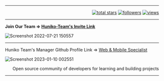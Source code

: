 <hr>
<p align="right">
  <a href="https://github.com/huniko-team?tab=repositories&sort=stargazers">
    <img alt="total stars" title="Total stars on GitHub" src="https://custom-icon-badges.herokuapp.com/badge/dynamic/json?logo=star&color=55960c&labelColor=488207&label=Stars&style=for-the-badge&query=%24.stars&url=https://api.github-star-counter.workers.dev/user/huniko-team"/></a>
  <a href="https://github.com/huniko-team?tab=followers">
    <img alt="followers" title="Follow me on Github" src="https://custom-icon-badges.herokuapp.com/github/followers/huniko-team?color=236ad3&labelColor=1155ba&style=for-the-badge&logo=person-add&label=Follow&logoColor=white"/></a>
  <a href="https://github.com/huniko-team">
    <img alt="views" title="GitHub profile views" src="https://shields-io-visitor-counter.herokuapp.com/badge?page=huniko-team&style=for-the-badge&logo=GitHub"/></a>
</p>
<hr>

<b>Join Our Team => <a href="https://github.com/Huniko-Team/community/issues/new?assignees=&labels=&template=please-invite-me-to-the-organization.md&title=Please+invite+me+to+the+organization">Huniko-Team's Invite Link</a></b>

![Screenshot 2022-07-21 150557](https://user-images.githubusercontent.com/71299022/180209954-f0d109e4-85d6-493b-8360-44a5b5d42c4e.jpg)

<hr>

Huniko Team's Manager Github Profile Link => <a href="https://github.com/cutesquirrel519">Web & Mobile Specialist</a>

![Screenshot 2023-01-10 002551](https://user-images.githubusercontent.com/71299022/211331048-d2df7d99-a126-4e9d-8e21-3a4a176c8a82.png)

<p align='right'>Open source community of developers for learning and building projects</p>
<hr>
